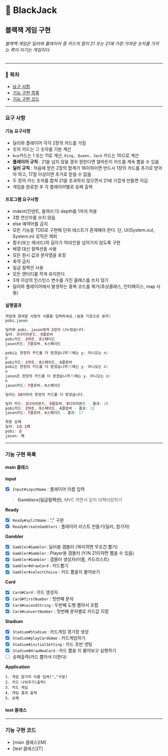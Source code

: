 🎰 BlackJack
===
블랙잭 게임 구현
---
###### 블랙잭 게임은 딜러와 플레이어 중 카드의 합이 21 또는 21에 가장 가까운 숫자를 가지는 쪽이 이기는 게임이다.

- - -

### 📌 목차
- [요구 사항](#요구-사항)
- [기능 구현 목록](#기능-구현-목록)
- [기능 구현 코드](#기능-구현-코드)

---

### 요구 사항 
#### 기능 요구사항 
- 딜러와 플레이어 각각 2장의 카드를 가짐
- 숫자 카드는 그 숫자를 기본 계산
- `Ace`카드는 1 또는 11로 계산, `King, Queen, Jack` 카드는 10으로 계산
- **플레이어 규칙** : 21을 넘지 않을 경우 원한다면 얼마든지 카드를 계속 뽑을 수 있음
- **딜러 규칙** : 처음에 받은 2장의 합계가 16이하이면 반드시 1장의 카드를 추가로 받아야 하고, 17점 이상이면 추가로 받을 수 없음
- 두 장의 카드 숫자를 합쳐 21을 초과하지 않으면서 21에 가깝게 만들면 이김
- 게임을 완료한 후 각 플레이어별로 승패 출력

#### 프로그램 요구사항
- indent(인덴트, 들여쓰기) depth를 1까지 허용
- 3항 연산자를 쓰지 않음
- else 예약어를 금지
- 모든 기능을 TDD로 구현해 단위 테스트가 존재해야 한다. 단, UI(System.out, System.in) 로직은 제외
- 함수(또는 메서드)의 길이가 10라인을 넘어가지 않도록 구현
- 배열 대신 컬렉션을 사용
- 모든 원시 값과 문자열을 포장
- 축약 금지
- 일급 컬렉션 사용
- 모든 엔티티를 작게 유지한다.
- 3개 이상의 인스턴스 변수를 가진 클래스를 쓰지 않기
- 딜러와 플레이어에서 발생하는 중복 코드를 제거(추상클래스, 인터페이스, map 사용)

#### 실행결과
```java
게임에 참여할 사람의 이름을 입력하세요.(쉼표 기준으로 분리)
pobi,jason

딜러와 pobi, jason에게 2장의 나누었습니다.
딜러: 3다이아몬드, 9클로버
pobi카드: 2하트, 8스페이드
jason카드: 7클로버, K스페이드

pobi는 한장의 카드를 더 받겠습니까?(예는 y, 아니오는 n)
y
pobi카드: 2하트, 8스페이드, A클로버
pobi는 한장의 카드를 더 받겠습니까?(예는 y, 아니오는 n)
n
jason은 한장의 카드를 더 받겠습니까?(예는 y, 아니오는 n)
n
jason카드: 7클로버, K스페이드

딜러는 16이하라 한장의 카드를 더 받았습니다.

딜러 카드: 3다이아몬드, 9클로버, 8다이아몬드 - 결과: 20
pobi카드: 2하트, 8스페이드, A클로버 - 결과: 21
jason카드: 7클로버, K스페이드 - 결과: 17

최종 승패
딜러: 1승 1패
pobi: 승 
jason: 패
```

---

### 기능 구현 목록
#### main 클래스

**input**
- [x] `Input#inputName` : 플레이어 이름 입력 

> **Gamblers(일급컬렉션)**, MVC 하면서 같이 리팩터링하기

**Ready**
- [x] `Ready#splitName` : "," 구분
- [x] `Ready#createGamblers` : 플레이어 리스트 만들기(딜러, 참가자)

**Gambler**
- [x] `Gambler#Gambler`: 딜러용 갬블러 (16이하면 무조건 뽑기)
- [x] `Gambler#Gambler` : Player용 갬블러 (Y/N 21이하면 뽑을 수 있음)
- [x] `Gambler#Gambler` : 갬블러 생성자(이름, 카드리스트)
- [x] `Gambler#drawCard` : 카드뽑기
- [x] `Gambler#selectChoice` : 카드 뽑을지 물어보기

**Card**
- [x] `Card#Card` : 카드 생성자
- [x] `Card#firstNumber` : 첫번째 문자
- [x] `Card#secondString` : 두번째 도형 뽑아서 조합
- [x] `Card#convertNumber` : 첫번째 문자별로 카드값 지정

**Stadium**
- [x] `Stadium#Stadium` : 카드게임 경기장 생성 
- [x] `Stadium#playCardGAme` : 카드게임하기
- [x] `Stadium#initialSetting` : 카드 초반 셋팅
- [x] `Stadium#drawNewCard` : 카드 뽑을 지 물어보고 실행하기
- [ ] 승패출력(카드 뽑아서 더한다)

**Application**
```text
1. 게임 참가자 이름 입력(","구분)
2. 카드 나눠주기(출력)
3. 카드 게임
4. 게임 결과 출력
5. 승패 
```

#### test 클래스

---

### 기능 구현 코드
- [mian 클래스][M]
- [test 클래스][T]

